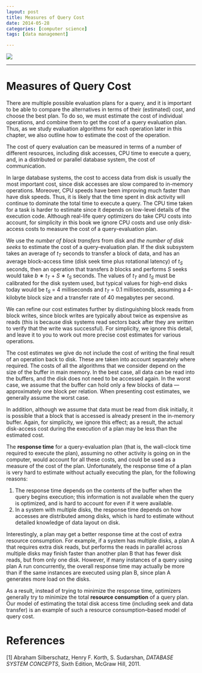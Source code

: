 ```yaml
---
layout: post
title: Measures of Query Cost
date: 2014-05-28
categories: [computer science]
tags: [data management]

---
```



[![](http://sungsoo.github.com/images/query-processing.png)](http://sungsoo.github.com/images/query-processing.png)

---

# Measures of Query Cost

There are multiple possible evaluation plans for a query, and it is important to be able to compare the alternatives in terms of their (estimated) cost, and choose the best plan. To do so, we must estimate the cost of individual operations, and combine them to get the cost of a query evaluation plan. Thus, as we study evaluation algorithms for each operation later in this chapter, we also outline how to estimate the cost of the operation.
The cost of query evaluation can be measured in terms of a number of different resources, including disk accesses, CPU time to execute a query, and, in a distributed or parallel database system, the cost of communication.In large database systems, the cost to access data from disk is usually the most important cost, since disk accesses are slow compared to in-memory operations. Moreover, CPU speeds have been improving much faster than have disk speeds. Thus, it is likely that the time spent in disk activity will continue to dominate the total time to execute a query. The CPU time taken for a task is harder to estimate since it depends on low-level details of the execution code. Although real-life query optimizers do take CPU costs into account, for simplicity in this book we ignore CPU costs and use only disk-access costs to measure the cost of a query-evaluation plan.We use the *number of block transfers* from disk and *the number of disk seeks* to estimate the cost of a query-evaluation plan. If the disk subsystem takes an average of *t<sub>T</sub>* seconds to transfer a block of data, and has an average block-access time (disk seek time plus rotational latency) of *t<sub>S</sub>* seconds, then an operation that transfers *b* blocks and performs *S* seeks would take *b* ∗ *t<sub>T</sub>* + *S* ∗ *t<sub>S</sub>* seconds. The values of *t<sub>T</sub>* and *t<sub>S</sub>* must be calibrated for the disk system used, but typical values for high-end disks today would be *t<sub>S</sub>* = 4 milliseconds and *t<sub>T</sub>* = 0.1 milliseconds, assuming a 4-kilobyte block size and a transfer rate of 40 megabytes per second.We can refine our cost estimates further by distinguishing block reads from block writes, since block writes are typically about twice as expensive as reads (this is because disk systems read sectors back after they are written to verify that the write was successful). For simplicity, we ignore this detail, and leave it to you to work out more precise cost estimates for various operations.The cost estimates we give do not include the cost of writing the final result of an operation back to disk. These are taken into account separately where required. The costs of all the algorithms that we consider depend on the size of the buffer in main memory. In the best case, all data can be read into the buffers, and the disk does not need to be accessed again. In the worst case, we assume that the buffer can hold only a few blocks of data — approximately one block per relation. When presenting cost estimates, we generally assume the worst case.In addition, although we assume that data must be read from disk initially, it is possible that a block that is accessed is already present in the in-memory buffer. Again, for simplicity, we ignore this effect; as a result, the actual disk-access cost during the execution of a plan may be less than the estimated cost.The **response time** for a query-evaluation plan (that is, the wall-clock time required to execute the plan), assuming no other activity is going on in the computer, would account for all these costs, and could be used as a measure of the cost of the plan. Unfortunately, the response time of a plan is very hard to estimate without actually executing the plan, for the following reasons:1. The response time depends on the contents of the buffer when the query begins execution; this information is not available when the query is optimized, and is hard to account for even if it were available.2. In a system with multiple disks, the response time depends on how accesses are distributed among disks, which is hard to estimate without detailed knowledge of data layout on disk.Interestingly, a plan may get a better response time at the cost of extra resource consumption. For example, if a system has multiple disks, a plan A that requires extra disk reads, but performs the reads in parallel across multiple disks may finish faster than another plan B that has fewer disk reads, but from only one disk. However, if many instances of a query using plan A run concurrently, the overall response time may actually be more than if the same instances are executed using plan B, since plan A generates more load on the disks.As a result, instead of trying to minimize the response time, optimizers generally try to minimize the total **resource consumption** of a query plan. Our model of estimating the total disk access time (including seek and data transfer) is an example of such a resource consumption–based model of query cost.# References
[1] Abraham Silberschatz, Henry F. Korth, S. Sudarshan, *DATABASE SYSTEM CONCEPTS*, Sixth Edition, McGraw Hill, 2011.
